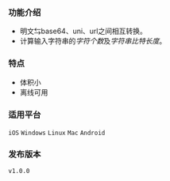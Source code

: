 ### 功能介绍
- 明文⇆base64、uni、url之间相互转换。
- 计算输入字符串的*字符个数*及*字符串比特长度*。

### 特点
- 体积小
- 离线可用

### 适用平台
`iOS`  `Windows`  `Linux`  `Mac`  `Android`

### 发布版本
`v1.0.0`  
